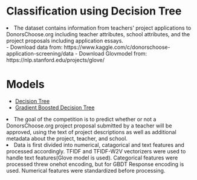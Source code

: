 # Classification using Decision Tree
<li>The dataset contains information from teachers' project applications to DonorsChoose.org including teacher attributes, school attributes, and the project proposals including application essays.</li>
- Download data from: https://www.kaggle.com/c/donorschoose-application-screening/data
- Download Glovmodel from: https://nlp.stanford.edu/projects/glove/

# Models
- [Decision Tree](https://github.com/Devarshi-Chauhan/projects/blob/master/Decision%20Tree%20Classification/Decision%20Tree.ipynb)
- [Gradient Boosted Decision Tree]()
<li>The goal of the competition is to predict whether or not a DonorsChoose.org project proposal submitted by a teacher will be approved, using the text of project descriptions as well as additional metadata about the project, teacher, and school.</li>
<li> Data is first divided into numerical, catagorical and text features and processed accordingly. TFIDF and TFIDF-W2V vectorizers were used to handle text features(Glove model is used). Categorical features were processed threw onehot encoding, but for GBDT Response encoding is used. Numerical features were standardized before processing.</li>
